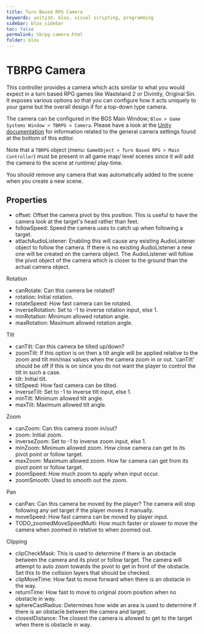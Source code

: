 ```yaml
---
title: Turn Based RPG Camera
keywords: unity3d, blox, visual scripting, programming
sidebar: blox_sidebar
toc: false
permalink: tbrpg-camera.html
folder: blox
---
```


TBRPG Camera
============

This controller provides a camera which acts similar to what you would expect in a turn based RPG games like Wasteland 2 or Divinity, Original Sin. It exposes various options so that you can configure how it acts uniquely to your game but the overall design if for a top-down type camera.

The camera can be configured in the BGS Main Window; `Blox > Game Systems Window > TBRPG > Camera`. Please have a look at the [Unity documentation](https://docs.unity3d.com/Manual/class-Camera.html) for information related to the general camera settings found at the bottom of this editor.

Note that a `TBRPG` object (menu: `GameObject > Turn Based RPG > Main Controller`) must be present in all game map/ level scenes since it will add the camera to the scene at runtime/ play-time.

You should remove any camera that was automatically added to the scene when you create a new scene.

Properties
----------

- offset: Offset the camera pivot by this position. This is useful to have the camera look at the target's head rather than feet.
- followSpeed: Speed the camera uses to catch up when following a target.
- attachAudioListener: Enabling this will cause any existing AudioListener object to follow the camera. If there is no existing AudioListener a new one will be created on the camera object. The AudioListener will follow the pivot object of the camera which is closer to the ground than the actual camera object.


Rotation

- canRotate: Can this camera be rotated?
- rotation: Initial rotation.
- rotateSpeed: How fast camera can be rotated.
- inverseRotation: Set to -1 to inverse rotation input, else 1.
- minRotation: Minimum allowed rotation angle.
- maxRotation: Maximum allowed rotation angle.

Tilt

- canTilt: Can this camera be tilted up/down?		
- zoomTilt: If this option is on then a tilt angle will be applied relative to the zoom and tilt min/max values when the camera zoom in or out. 'canTilt' should be off if this is on since you do not want the player to control the tilt in such a case.
- tilt: Initial tilt.
- tiltSpeed: How fast camera can be tilted.
- inverseTilt: Set to -1 to inverse tilt input, else 1.
- minTilt: Minimum allowed tilt angle.
- maxTilt: Maximum allowed tilt angle.

Zoom

- canZoom: Can this camera zoom in/out?		
- zoom: Initial zoom.
- inverseZoom: Set to -1 to inverse zoom input, else 1.
- minZoom: Minimum allowed zoom. How close camera can get to its pivot point or follow target.
- maxZoom: Maximum allowed zoom. How far camera can get from its pivot point or follow target.
- zoomSpeed: How much zoom to apply when input occur.
- zoomSmooth: Used to smooth out the zoom.

Pan

- canPan: Can this camera be moved by the player? The camera will stop following any set target if the player moves it manually.
- moveSpeed: How fast camera can be moved by player input.
- TODO_zoomedMoveSpeedMulti: How much faster or slower to move the camera when zoomed in relative to when zoomed out.

Clipping

- clipCheckMask: This is used to determine if there is an obstacle between the camera and its pivot or follow target. The camera will attempt to auto zoom towards the pivot to get in front of the obstacle. Set this to the collision layers that should be checked.
- clipMoveTime: How fast to move forward when there is an obstacle in the way.
- returnTime: How fast to move to original zoom position when no obstacle in way.
- sphereCastRadius: Determines how wide an area is used to determine if there is an obstacle between the camera and target.
- closestDistance: The closest the camera is allowed to get to the target when there is obstacle in way.
